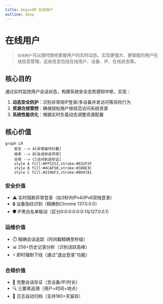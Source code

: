 ```yaml
---
title: AngusGM 在线用户
outline: deep
---
```


# 在线用户

> `在线用户`可以随时随地掌握用户的实时动态，实现更强大、更智能的用户在线信息管理，这些信息包括在线用户、设备、IP、在线状态等。

## 核心目的
通过实时监控用户会话状态，构建系统安全态势感知中枢，实现：
1. **动态安全防护**：识别非常规IP登录/多设备并发访问等风险行为
2. **资源合规管控**：确保授权用户按规范访问系统资源
3. **系统性能优化**：根据实时负载动态调整资源配置

## 核心价值
```mermaid
graph LR
    安全 --> A[异常操作拦截]
    效率 --> B[会话状态可视]
    合规 --> C[访问轨迹存证]
    style A fill:#FF5252,stroke:#D32F2F
    style B fill:#4CAF50,stroke:#388E3C
    style C fill:#2196F3,stroke:#0D47A1
```

### 安全价值
- ⚠️ 实时阻断异常登录（如3秒内IPv4/IPv6双栈登录）
- 🔒 设备指纹识别（精确到Chrome 137.0.0.0）
- 🛡️ IP黑白名单联动（区分0:0:0:0:0:0:1与127.0.0.1）

### 运维价值
- ⏱️ 精确会话追踪（时间戳精确至秒级）
- 📊 256+历史记录分析（识别活跃高峰）
- ⚡ 即时强制下线（通过”退出登录“功能）

### 合规价值
- 📜 完整会话存证（含设备/IP/时长）
- 🔍 三要素追溯（用户+时间+地点）
- 📁 日志自动归档（支持180+天留存）


